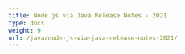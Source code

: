 ```yaml
---
title: Node.js via Java Release Notes - 2021
type: docs
weight: 9
url: /java/node-js-via-java-release-notes-2021/
---
```



